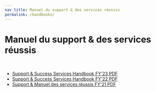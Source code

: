 ```yaml
---
nav_title: Manuel du support & des services réussis
permalink: /handbooks/
---
```


# Manuel du support & des services réussis
<br>

- [Support & Success Services Handbook FY'23 PDF][3]
- [Support & Success Services Handbook FY'22 PDF][2]
- [Support & Manuel des services réussis FY'21 PDF][1]


[3]: {{site.baseurl}}/assets/download_file/Braze_Success_and_Support_Services_Handbook_23.pdf
[2]: {{site.baseurl}}/assets/download_file/Braze_Success_and_Support_Services_Handbook_22.pdf
[1]: {{site.baseurl}}/assets/download_file/Braze_Success_and_Support_Services_Handbook_21.pdf
